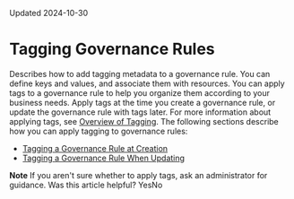 Updated 2024-10-30
# Tagging Governance Rules
Describes how to add tagging metadata to a governance rule. You can define keys and values, and associate them with resources.
You can apply tags to a governance rule to help you organize them according to your business needs. Apply tags at the time you create a governance rule, or update the governance rule with tags later. For more information about applying tags, see [Overview of Tagging](https://docs.oracle.com/iaas/Content/Tagging/Concepts/taggingoverview.htm).
The following sections describe how you can apply tagging to governance rules:
  * [Tagging a Governance Rule at Creation](https://docs.oracle.com/en-us/iaas/Content/General/organization/tag-governancerule-create.htm#tag_governancerule_create "Describes how to add metadata to a governance rule when you first create one. You can define keys and values, and associate them with resources.")
  * [Tagging a Governance Rule When Updating](https://docs.oracle.com/en-us/iaas/Content/General/organization/tag-governancerule-update.htm#tag_governancerule_update "Add metadata tags to an existing governance rule in Organization Management. This metadata enables you to define keys and values and associate them with resources.")


**Note**
If you aren't sure whether to apply tags, ask an administrator for guidance.
Was this article helpful?
YesNo

